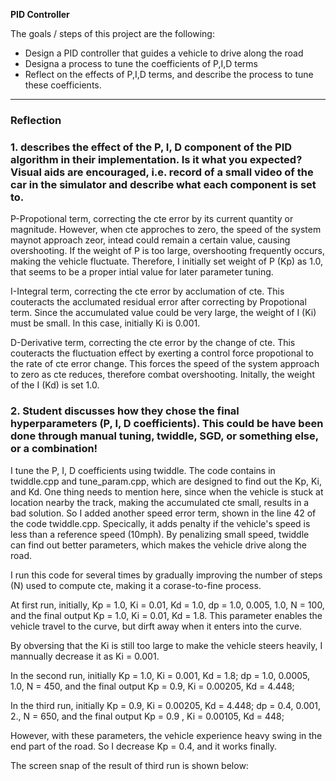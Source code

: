 
**PID Controller**

The goals / steps of this project are the following:
* Design a PID controller that guides a vehicle to drive along the road
* Designa a process to tune the coefficients of P,I,D terms
* Reflect on the effects of P,I,D terms, and describe the process to tune these coefficients. 

---

### Reflection

### 1. describes the effect of the P, I, D component of the PID algorithm in their implementation. Is it what you expected? Visual aids are encouraged, i.e. record of a small video of the car in the simulator and describe what each component is set to.

P-Propotional term, correcting the cte error by its current quantity or magnitude. However, when cte approches to zero, the speed of the system maynot approach zeor, intead could remain a certain value, causing overshooting. If the weight of P is too large, overshooting frequently occurs, making the vehicle fluctuate. Therefore, I initially set weight of P (Kp) as 1.0, that seems to be a proper intial value for later parameter tuning.

I-Integral term, correcting the cte error by acclumation of cte. This couteracts the acclumated residual error after correcting by Propotional term. Since the accumulated value could be very large, the weight of I (Ki) must be small. In this case, initially Ki is 0.001. 

D-Derivative term, correcting the cte error by the change of cte. This couteracts the fluctuation effect by exerting a control force propotional to the rate of cte error change. This forces the speed of the system approach to zero as cte reduces, therefore combat overshooting. Initally, the weight of the I (Kd) is set 1.0. 

### 2. Student discusses how they chose the final hyperparameters (P, I, D coefficients). This could be have been done through manual tuning, twiddle, SGD, or something else, or a combination!

I tune the P, I, D coefficients using twiddle. The code contains in twiddle.cpp and tune_param.cpp, which are designed to find out the Kp, Ki, and Kd. One thing needs to mention here, since when the vehicle is stuck at location nearby the track, making the accumulated cte small, results in a bad solution. So I added another speed error term, shown in the line 42 of the code twiddle.cpp. Specically, it adds penalty if the vehicle's speed is less than a reference speed (10mph). By penalizing small speed, twiddle can find out better parameters, which makes the vehicle drive along the road. 

I run this code for several times by gradually improving the number of steps (N) used to compute cte, making it a corase-to-fine process. 

At first run, initially, Kp = 1.0, Ki = 0.01, Kd = 1.0, dp = 1.0, 0.005, 1.0, N = 100, and the final output Kp = 1.0, Ki = 0.01, Kd = 1.8. This parameter enables the vehicle travel to the curve, but dirft away when it enters into the curve. 

By obversing that the Ki is still too large to make the vehicle steers heavily, I mannually decrease it as Ki = 0.001.

In the second run, initially Kp = 1.0, Ki = 0.001, Kd = 1.8; dp = 1.0, 0.0005, 1.0, N = 450, and the final output Kp = 0.9, Ki = 0.00205, Kd = 4.448;

In the third run, initially Kp = 0.9, Ki = 0.00205, Kd = 4.448; dp = 0.4, 0.001, 2., N = 650, and the final output Kp = 0.9 , Ki = 0.00105, Kd = 448;

However, with these parameters, the vehicle experience heavy swing in the end part of the road. So I decrease Kp = 0.4, and it works finally.

The screen snap of the result of third run is shown below: 

[//]: # (Image References)

[image1]: ./examples/grayscale.jpg "Grayscale"




